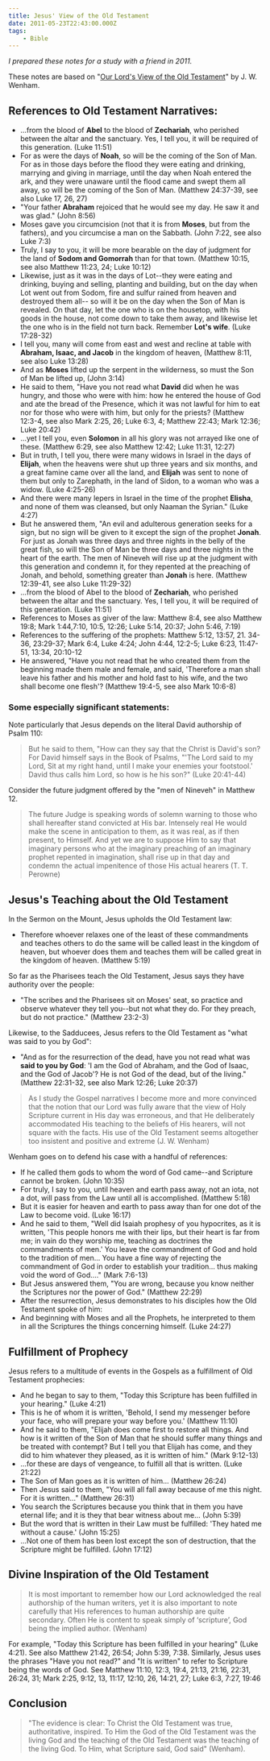 ```yaml
---
title: Jesus' View of the Old Testament
date: 2011-05-23T22:43:00.000Z
tags:
    - Bible
---
```

*I prepared these notes for a study with a friend in 2011.*

These notes are based on  "[Our Lord's View of the Old Testament](http://www.the-highway.com/Scripture_Wenham.html)" by J. W. Wenham.

## References to Old Testament Narratives:

* ...from the blood of **Abel** to the blood of **Zechariah**, who perished between the altar and the sanctuary. Yes, I tell you, it will be required of this generation. (Luke 11:51)
* For as were the days of **Noah**, so will be the coming of the Son of Man. For as in those days before the flood they were eating and drinking, marrying and giving in marriage, until the day when Noah entered the ark, and they were unaware until the flood came and swept them all away, so will be the coming of the Son of Man. (Matthew 24:37-39, see also Luke 17, 26, 27)
* "Your father **Abraham** rejoiced that he would see my day. He saw it and was glad." (John 8:56)
* Moses gave you circumcision (not that it is from **Moses**, but from the fathers), and you circumcise a man on the Sabbath. (John 7:22, see also Luke 7:3)
* Truly, I say to you, it will be more bearable on the day of judgment for the land of **Sodom and Gomorrah** than for that town. (Matthew 10:15, see also Matthew 11:23, 24; Luke 10:12)
* Likewise, just as it was in the days of Lot--they were eating and drinking, buying and selling, planting and building, but on the day when Lot went out from Sodom, fire and sulfur rained from heaven and destroyed them all-- so will it be on the day when the Son of Man is revealed. On that day, let the one who is on the housetop, with his goods in the house, not come down to take them away, and likewise let the one who is in the field not turn back. Remember **Lot's wife**. (Luke 17:28-32)
* I tell you, many will come from east and west and recline at table with **Abraham, Isaac, and Jacob** in the kingdom of heaven, (Matthew 8:11, see also Luke 13:28)
* And as **Moses** lifted up the serpent in the wilderness, so must the Son of Man be lifted up, (John 3:14)
* He said to them, "Have you not read what **David** did when he was hungry, and those who were with him: how he entered the house of God and ate the bread of the Presence, which it was not lawful for him to eat nor for those who were with him, but only for the priests? (Matthew 12:3-4, see also Mark 2:25, 26; Luke 6:3, 4; Matthew 22:43; Mark 12:36; Luke 20:42)
* ...yet I tell you, even **Solomon** in all his glory was not arrayed like one of these. (Matthew 6:29, see also Matthew 12:42; Luke 11:31, 12:27)
* But in truth, I tell you, there were many widows in Israel in the days of **Elijah**, when the heavens were shut up three years and six months, and a great famine came over all the land, and **Elijah** was sent to none of them but only to Zarephath, in the land of Sidon, to a woman who was a widow. (Luke 4:25-26)
* And there were many lepers in Israel in the time of the prophet **Elisha**, and none of them was cleansed, but only Naaman the Syrian." (Luke 4:27)
* But he answered them, "An evil and adulterous generation seeks for a sign, but no sign will be given to it except the sign of the prophet **Jonah**. For just as Jonah was three days and three nights in the belly of the great fish, so will the Son of Man be three days and three nights in the heart of the earth. The men of Nineveh will rise up at the judgment with this generation and condemn it, for they repented at the preaching of Jonah, and behold, something greater than **Jonah** is here. (Matthew 12:39-41, see also Luke 11:29-32)
* ...from the blood of Abel to the blood of **Zechariah**, who perished between the altar and the sanctuary. Yes, I tell you, it will be required of this generation. (Luke 11:51)
* References to Moses as giver of the law: Matthew 8:4, see also Matthew 19:8; Mark 1:44,7:10, 10:5, 12:26; Luke 5:14, 20:37; John 5:46, 7:19)
* References to the suffering of the prophets: Matthew 5:12, 13:57, 21. 34-36, 23:29-37; Mark 6:4, Luke 4:24; John 4:44, 12:2-5; Luke 6:23, 11:47-51, 13:34, 20:10-12
* He answered, "Have you not read that he who created them from the beginning made them male and female, and said, 'Therefore a man shall leave his father and his mother and hold fast to his wife, and the two shall become one flesh'? (Matthew 19:4-5, see also Mark 10:6-8)

### Some especially significant statements:

Note particularly that Jesus depends on the literal David authorship of Psalm 110:

> But he said to them, "How can they say that the Christ is David's son? For David himself says in the Book of Psalms, "'The Lord said to my Lord, Sit at my right hand, until I make your enemies your footstool.' David thus calls him Lord, so how is he his son?" (Luke 20:41-44)

Consider the future judgment offered by the "men of Nineveh" in Matthew 12.

> The future Judge is speaking words of solemn warning to those who shall hereafter stand convicted at His bar. Intensely real He would make the scene in anticipation to them, as it was real, as if then present, to Himself. And yet we are to suppose Him to say that imaginary persons who at the imaginary preaching of an imaginary prophet repented in imagination, shall rise up in that day and condemn the actual impenitence of those His actual hearers (T. T. Perowne)

## Jesus's Teaching about the Old Testament

In the Sermon on the Mount, Jesus upholds the Old Testament law:

* Therefore whoever relaxes one of the least of these commandments and teaches others to do the same will be called least in the kingdom of heaven, but whoever does them and teaches them will be called great in the kingdom of heaven. (Matthew 5:19)

So far as the Pharisees teach the Old Testament, Jesus says they have authority over the people:

* "The scribes and the Pharisees sit on Moses' seat, so practice and observe whatever they tell you--but not what they do. For they preach, but do not practice." (Matthew 23:2-3)

Likewise, to the Sadducees, Jesus refers to the Old Testament as "what was said to you by God":

* "And as for the resurrection of the dead, have you not read what was **said to you by God**: 'I am the God of Abraham, and the God of Isaac, and the God of Jacob'? He is not God of the dead, but of the living." (Matthew 22:31-32, see also Mark 12:26; Luke 20:37)

> As I study the Gospel narratives I become more and more convinced that the notion that our Lord was fully aware that the view of Holy Scripture current in His day was erroneous, and that He deliberately accommodated His teaching to the beliefs of His hearers, will not square with the facts. His use of the Old Testament seems altogether too insistent and positive and extreme (J. W. Wenham)

Wenham goes on to defend his case with a handful of references:

* If he called them gods to whom the word of God came--and Scripture cannot be broken. (John 10:35)
* For truly, I say to you, until heaven and earth pass away, not an iota, not a dot, will pass from the Law until all is accomplished. (Matthew 5:18)
* But it is easier for heaven and earth to pass away than for one dot of the Law to become void. (Luke 16:17)
* And he said to them, "Well did Isaiah prophesy of you hypocrites, as it is written, 'This people honors me with their lips, but their heart is far from me; in vain do they worship me, teaching as doctrines the commandments of men.' You leave the commandment of God and hold to the tradition of men... You have a fine way of rejecting the commandment of God in order to establish your tradition... thus making void the word of God...." (Mark 7:6-13)
* But Jesus answered them, "You are wrong, because you know neither the Scriptures nor the power of God." (Matthew 22:29)
* After the resurrection, Jesus demonstrates to his disciples how the Old Testament spoke of him:
* And beginning with Moses and all the Prophets, he interpreted to them in all the Scriptures the things concerning himself. (Luke 24:27)

## Fulfillment of Prophecy

Jesus refers to a multitude of events in the Gospels as a fulfillment of Old Testament prophecies:

* And he began to say to them, "Today this Scripture has been fulfilled in your hearing." (Luke 4:21)
* This is he of whom it is written, 'Behold, I send my messenger before your face, who will prepare your way before you.' (Matthew 11:10)
* And he said to them, "Elijah does come first to restore all things. And how is it written of the Son of Man that he should suffer many things and be treated with contempt? But I tell you that Elijah has come, and they did to him whatever they pleased, as it is written of him." (Mark 9:12-13)
* ...for these are days of vengeance, to fulfill all that is written. (Luke 21:22)
* The Son of Man goes as it is written of him... (Matthew 26:24)
* Then Jesus said to them, "You will all fall away because of me this night. For it is written..." (Matthew 26:31)
* You search the Scriptures because you think that in them you have eternal life; and it is they that bear witness about me... (John 5:39)
* But the word that is written in their Law must be fulfilled: 'They hated me without a cause.' (John 15:25)
* ...Not one of them has been lost except the son of destruction, that the Scripture might be fulfilled. (John 17:12)

## Divine Inspiration of the Old Testament

> It is most important to remember how our Lord acknowledged the real authorship of the human writers, yet it is also important to note carefully that His references to human authorship are quite secondary. Often He is content to speak simply of ‘scripture’, God being the implied author. (Wenham)

For example, "Today this Scripture has been fulfilled in your hearing" (Luke 4:21). See also Matthew 21:42, 26:54; John 5:39, 7:38. Similarly, Jesus uses the phrases "Have you not read?" and "It is written" to refer to Scripture being the words of God. See Matthew 11:10, 12:3, 19:4, 21:13, 21:16, 22:31, 26:24, 31; Mark 2:25, 9:12, 13, 11:17, 12:10, 26, 14:21, 27; Luke 6:3, 7:27, 19:46

## Conclusion

> "The evidence is clear: To Christ the Old Testament was true, authoritative, inspired. To Him the God of the Old Testament was the living God and the teaching of the Old Testament was the teaching of the living God. To Him, what Scripture said, God said" (Wenham).

